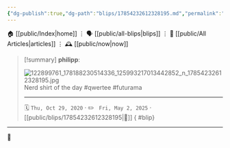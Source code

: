 ```yaml
---
{"dg-publish":true,"dg-path":"blips/17854232612328195.md","permalink":"/blips/17854232612328195/","title":"philipp on instagram @ 2020-10-29"}
---
```



<div class="transclusion internal-embed is-loaded"><div class="markdown-embed">




🏠 [[public/Index\|home]]  ⋮ 🗣️ [[public/all-blips\|blips]] ⋮  📝 [[public/All Articles\|articles]]  ⋮ 🕰️ [[public/now\|now]]


</div></div>


> [!summary] **philipp**:
>
> ![122899761_178188230514336_125993217013442852_n_17854232612328195.jpg](/img/user/attachments/122899761_178188230514336_125993217013442852_n_17854232612328195.jpg)
> Nerd shirt of the day #qwertee #futurama
> - - -
>
> 🗓️ <code>Thu, Oct 29, 2020</code>  · ✏️ <code> Fri, May 2, 2025</code>  · [[public/blips/17854232612328195\|🔗]]
{ #blip}


- - -

 👾
